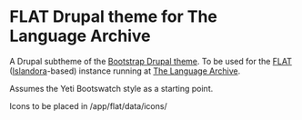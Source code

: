FLAT Drupal theme for The Language Archive
===================================================
A Drupal subtheme of the [Bootstrap Drupal theme](https://www.drupal.org/project/bootstrap).
To be used for the [FLAT](https://github.com/TheLanguageArchive/FLAT) ([Islandora](https://github.com/Islandora/islandora)-based) instance running at [The Language Archive](https://tla.mpi.nl).

Assumes the Yeti Bootswatch style as a starting point.

Icons to be placed in /app/flat/data/icons/


